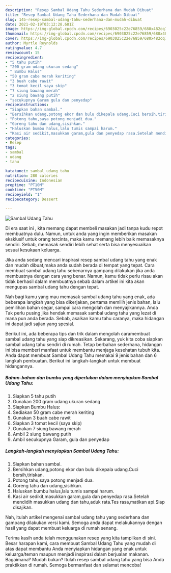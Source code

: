```yaml
---
description: "Resep Sambal Udang Tahu Sederhana dan Mudah Dibuat"
title: "Resep Sambal Udang Tahu Sederhana dan Mudah Dibuat"
slug: 145-resep-sambal-udang-tahu-sederhana-dan-mudah-dibuat
date: 2021-02-19T03:12:28.681Z
image: https://img-global.cpcdn.com/recipes/6903025c22e76859/680x482cq70/sambal-udang-tahu-foto-resep-utama.jpg
thumbnail: https://img-global.cpcdn.com/recipes/6903025c22e76859/680x482cq70/sambal-udang-tahu-foto-resep-utama.jpg
cover: https://img-global.cpcdn.com/recipes/6903025c22e76859/680x482cq70/sambal-udang-tahu-foto-resep-utama.jpg
author: Myrtle Reynolds
ratingvalue: 4.7
reviewcount: 15
recipeingredient:
- "5 tahu putih"
- "200 gram udang ukuran sedang"
- " Bumbu Halus"
- "50 gram cabe merah keriting"
- "3 buah cabe rawit"
- "3 tomat kecil saya skip"
- "7 siung bawang merah"
- "2 siung bawang putih"
- "secukupnya Garam gula dan penyedap"
recipeinstructions:
- "Siapkan bahan sambal."
- "Bersihkan udang,potong ekor dan bulu dikepala udang.Cuci bersih,tiriskan."
- "Potong tahu,saya potong menjadi dua."
- "Goreng tahu dan udang,sisihkan."
- "Haluskan bumbu halus,lalu tumis sampai harum."
- "Kasi air sedikit,masukkan garam,gula dan penyedap rasa.Setelah mendidih masukkan udang dan tahu,aduk rata.Tes rasa,matikan api.Siap disajikan."
categories:
- Resep
tags:
- sambal
- udang
- tahu

katakunci: sambal udang tahu 
nutrition: 280 calories
recipecuisine: Indonesian
preptime: "PT10M"
cooktime: "PT50M"
recipeyield: "1"
recipecategory: Dessert

---
```



![Sambal Udang Tahu](https://img-global.cpcdn.com/recipes/6903025c22e76859/680x482cq70/sambal-udang-tahu-foto-resep-utama.jpg)

Di era  saat ini , kita memang dapat membeli masakan jadi tanpa kudu repot membuatnya dulu. Namun, untuk anda yang ingin memberikan masakan eksklusif untuk orang tercinta, maka kamu memang lebih baik memasaknya sendiri. Sebab, memasak sendiri lebih sehat serta bisa menyesuaikan sesuai kesukaan keluarga.

Jika anda sedang mencari inspirasi resep sambal udang tahu yang enak dan mudah dibuat,maka anda sudah berada di tempat yang tepat. Cara membuat sambal udang tahu  sebenarnya gampang dilakukan jika anda membuatnya dengan cara yang benar. Namun, kamu tidak perlu risau akan tidak berhasil dalam membuatnya 
sebab dalam artikel ini kita akan mengupas sambal udang tahu dengan tepat.  



Nah bagi kamu yang mau memasak sambal udang tahu yang enak, ada beberapa langkah yang bisa dikerjakan, pertama memilih jenis bahan, lalu pemilihan bahan segar, sampai cara mengolah dan menyajikannya. Anda Tak perlu pusing jika hendak memasak sambal udang tahu yang lezat di mana pun anda berada. Sebab, asalkan kamu  tahu caranya, maka hidangan ini dapat jadi sajian yang spesial.

Berikut ini, ada beberapa tips dan trik dalam mengolah caramembuat sambal udang tahu yang siap dikreasikan. Sekarang, yuk kita coba siapkan sambal udang tahu sendiri di rumah. Tetap berbahan sederhana, hidangan ini bisa memberi manfaat untuk membantu menjaga kesehatan tubuh kita. Anda dapat membuat Sambal Udang Tahu memakai 9 jenis bahan dan 6 langkah pembuatan. Berikut ini langkah-langkah untuk membuat hidangannya.

<!--inarticleads1-->

##### Bahan-bahan dan bumbu yang diperlukan dalam menyiapkan Sambal Udang Tahu:

1. Siapkan 5 tahu putih
1. Gunakan 200 gram udang ukuran sedang
1. Siapkan  Bumbu Halus:
1. Sediakan 50 gram cabe merah keriting
1. Gunakan 3 buah cabe rawit
1. Siapkan 3 tomat kecil (saya skip)
1. Gunakan 7 siung bawang merah
1. Ambil 2 siung bawang putih
1. Ambil secukupnya Garam, gula dan penyedap




<!--inarticleads2-->

##### Langkah-langkah menyiapkan Sambal Udang Tahu:

1. Siapkan bahan sambal.
1. Bersihkan udang,potong ekor dan bulu dikepala udang.Cuci bersih,tiriskan.
1. Potong tahu,saya potong menjadi dua.
1. Goreng tahu dan udang,sisihkan.
1. Haluskan bumbu halus,lalu tumis sampai harum.
1. Kasi air sedikit,masukkan garam,gula dan penyedap rasa.Setelah mendidih masukkan udang dan tahu,aduk rata.Tes rasa,matikan api.Siap disajikan.




Nah, itulah artikel mengenai  sambal udang tahu  yang sederhana dan gampang dilakukan versi kami. Semoga anda dapat melakukannya dengan hasil yang dapat membuat keluarga di rumah senang. 

Terima kasih anda telah menggunakan resep yang kita tampilkan di sini. Besar harapan kami, cara membuat  Sambal Udang Tahu yang mudah di atas dapat membantu Anda menyiapkan hidangan yang enak untuk keluarga/teman maupun menjadi inspirasi dalam berjualan makanan. Bagaimana? Mudah bukan? Itulah resep sambal udang tahu yang bisa Anda praktikkan di rumah. Semoga bermanfaat dan selamat mencoba!

